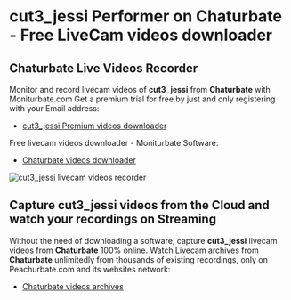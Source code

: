 # cut3_jessi Performer on Chaturbate - Free LiveCam videos downloader

## Chaturbate Live Videos Recorder

Monitor and record livecam videos of **cut3_jessi** from **Chaturbate** with Moniturbate.com
Get a premium trial for free by just and only registering with your Email address:
* [cut3_jessi Premium videos downloader](https://moniturbate.com/request-demo-licence-key.html)

Free livecam videos downloader - Moniturbate Software:
* [Chaturbate videos downloader](https://moniturbate.com/moniturbate-download-software.html)

![cut3_jessi livecam videos recorder](https://peachurnet.com/templates/moniturbate-software.png)


## Capture cut3_jessi videos from the Cloud and watch your recordings on Streaming

Without the need of downloading a software, capture **cut3_jessi** livecam videos from **Chaturbate** 100% online.
Watch Livecam archives from **Chaturbate** unlimitedly from thousands of existing recordings, only on Peachurbate.com and its websites network:
* [Chaturbate videos archives](https://peachurnet.com/)